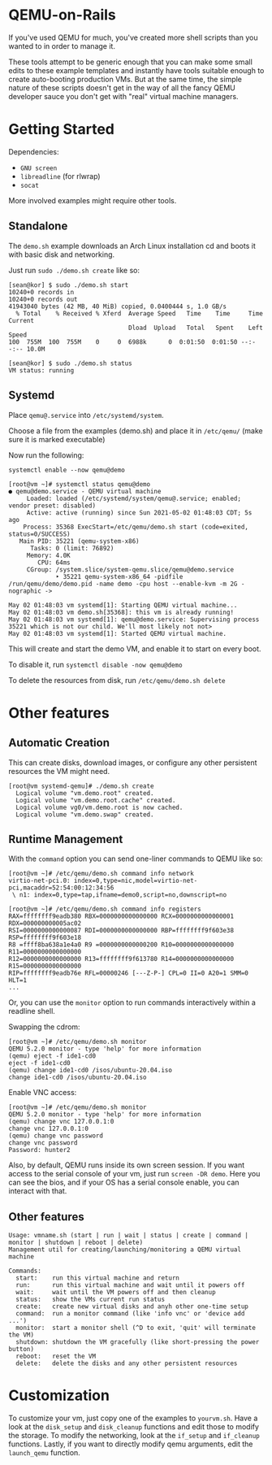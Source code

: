 # QEMU-on-Rails

If you've used QEMU for much, you've created more shell scripts than you wanted to in order to manage it.

These tools attempt to be generic enough that you can make some small edits to these example templates and instantly have tools suitable enough to create auto-booting production VMs. But at the same time, the simple nature of these scripts doesn't get in the way of all the fancy QEMU developer sauce you don't get with "real" virtual machine managers.

# Getting Started

Dependencies: 
  * `GNU screen`
  * `libreadline` (for rlwrap)
  * `socat` 

More involved examples might require other tools. 

## Standalone

The `demo.sh` example downloads an Arch Linux installation cd and boots it with basic disk and networking.

Just run `sudo ./demo.sh create` like so:

```
[sean@kor] $ sudo ./demo.sh start
10240+0 records in
10240+0 records out
41943040 bytes (42 MB, 40 MiB) copied, 0.0400444 s, 1.0 GB/s
  % Total    % Received % Xferd  Average Speed   Time    Time     Time  Current
                                 Dload  Upload   Total   Spent    Left  Speed
100  755M  100  755M    0     0  6988k      0  0:01:50  0:01:50 --:--:-- 10.0M
```

```
[sean@kor] $ sudo ./demo.sh status
VM status: running
```

## Systemd

Place `qemu@.service` into `/etc/systemd/system`.

Choose a file from the examples (demo.sh) and place it in `/etc/qemu/` (make sure it is marked executable)

Now run the following: 
```
systemctl enable --now qemu@demo
```

```
[root@vm ~]# systemctl status qemu@demo
● qemu@demo.service - QEMU virtual machine
     Loaded: loaded (/etc/systemd/system/qemu@.service; enabled; vendor preset: disabled)
     Active: active (running) since Sun 2021-05-02 01:48:03 CDT; 5s ago
    Process: 35368 ExecStart=/etc/qemu/demo.sh start (code=exited, status=0/SUCCESS)
   Main PID: 35221 (qemu-system-x86)
      Tasks: 0 (limit: 76892)
     Memory: 4.0K
        CPU: 64ms
     CGroup: /system.slice/system-qemu.slice/qemu@demo.service
             ‣ 35221 qemu-system-x86_64 -pidfile /run/qemu/demo/demo.pid -name demo -cpu host --enable-kvm -m 2G -nographic ->

May 02 01:48:03 vm systemd[1]: Starting QEMU virtual machine...
May 02 01:48:03 vm demo.sh[35368]: this vm is already running!
May 02 01:48:03 vm systemd[1]: qemu@demo.service: Supervising process 35221 which is not our child. We'll most likely not not>
May 02 01:48:03 vm systemd[1]: Started QEMU virtual machine.
```

This will create and start the demo VM, and enable it to start on every boot.

To disable it, run `systemctl disable -now qemu@demo`

To delete the resources from disk, run `/etc/qemu/demo.sh delete`

# Other features

## Automatic Creation ##

This can create disks, download images, or configure any other persistent resources the VM might need.

```
[root@vm systemd-qemu]# ./demo.sh create
  Logical volume "vm.demo.root" created.
  Logical volume "vm.demo.root.cache" created.
  Logical volume vg0/vm.demo.root is now cached.
  Logical volume "vm.demo.swap" created.
```

## Runtime Management ##

With the `command` option you can send one-liner commands to QEMU like so:

```
[root@vm ~]# /etc/qemu/demo.sh command info network
virtio-net-pci.0: index=0,type=nic,model=virtio-net-pci,macaddr=52:54:00:12:34:56
 \ n1: index=0,type=tap,ifname=demo0,script=no,downscript=no
```

```
[root@vm ~]# /etc/qemu/demo.sh command info registers
RAX=ffffffff9eadb380 RBX=0000000000000000 RCX=0000000000000001 RDX=000000000005ac02
RSI=0000000000000087 RDI=0000000000000000 RBP=ffffffff9f603e38 RSP=ffffffff9f603e18
R8 =ffff8ba638a1e4a0 R9 =0000000000000200 R10=0000000000000000 R11=0000000000000000
R12=0000000000000000 R13=ffffffff9f613780 R14=0000000000000000 R15=0000000000000000
RIP=ffffffff9eadb76e RFL=00000246 [---Z-P-] CPL=0 II=0 A20=1 SMM=0 HLT=1
...
```

Or, you can use the `monitor` option to run commands interactively within a readline shell.

Swapping the cdrom:
```
[root@vm ~]# /etc/qemu/demo.sh monitor
QEMU 5.2.0 monitor - type 'help' for more information
(qemu) eject -f ide1-cd0
eject -f ide1-cd0
(qemu) change ide1-cd0 /isos/ubuntu-20.04.iso
change ide1-cd0 /isos/ubuntu-20.04.iso
```

Enable VNC access:
```
[root@vm ~]# /etc/qemu/demo.sh monitor
QEMU 5.2.0 monitor - type 'help' for more information
(qemu) change vnc 127.0.0.1:0
change vnc 127.0.0.1:0
(qemu) change vnc password
change vnc password
Password: hunter2
```

Also, by default, QEMU runs inside its own screen session. If you want access to the serial console of your vm, just run `screen -DR demo`. Here you can see the bios, and if your OS has a serial console enable, you can interact with that.

## Other features

```
Usage: vmname.sh (start | run | wait | status | create | command | monitor | shutdown | reboot | delete)
Management util for creating/launching/monitoring a QEMU virtual machine

Commands:
  start:    run this virtual machine and return
  run:      run this virtual machine and wait until it powers off
  wait:     wait until the VM powers off and then cleanup
  status:   show the VMs current run status
  create:   create new virtual disks and anyh other one-time setup
  command:  run a monitor command (like 'info vnc' or 'device add ...')
  monitor:  start a monitor shell (^D to exit, 'quit' will terminate the VM)
  shutdown: shutdown the VM gracefully (like short-pressing the power button)
  reboot:   reset the VM
  delete:   delete the disks and any other persistent resources
```

# Customization

To customize your vm, just copy one of the examples to `yourvm.sh`. Have a look at the `disk_setup` and `disk_cleanup` functions and edit those to modify the storage. To modify the networking, look at the `if_setup` and `if_cleanup` functions. Lastly, if you want to directly modify qemu arguments, edit the `launch_qemu` function.
